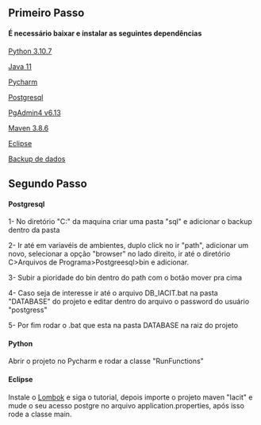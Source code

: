 ## Primeiro Passo

#### É necessário baixar e instalar as seguintes dependências

[Python 3.10.7](https://www.python.org/downloads/release/python-3107/)

[Java 11](https://www.oracle.com/br/java/technologies/javase/jdk11-archive-downloads.html)

[Pycharm](https://www.jetbrains.com/pt-br/pycharm/download/#section=windows)

[Postgresql](https://www.postgresql.org/download/)

[PgAdmin4 v6.13](https://www.pgadmin.org/download/pgadmin-4-windows/)

[Maven 3.8.6](https://maven.apache.org/download.cgi)

[Eclipse](https://www.eclipse.org/downloads/)

[Backup de dados](https://drive.google.com/drive/u/1/folders/13slRhWn9fGm5K1iX7diME-HEfcZbHMt0)


## Segundo Passo

#### Postgresql


1- No diretório "C:" da maquina criar uma pasta "sql" e adicionar o backup dentro da pasta

2- Ir até em variavéis de ambientes, duplo click no ir "path", adicionar um novo, selecionar a opção "browser" no lado direito, ir até o diretório C>Arquivos de Programa>Postgreesql>bin e adicionar.

3- Subir a pioridade do bin dentro do path com o botão mover pra cima 

4- Caso seja de interesse ir até o arquivo DB_IACIT.bat na pasta "DATABASE" do projeto e editar dentro do arquivo o password do usuário "postgress"

5- Por fim rodar o .bat que esta na pasta DATABASE na raiz do projeto


#### Python 
Abrir o projeto no Pycharm e rodar a classe  "RunFunctions"

#### Eclipse 

Instale o [Lombok](https://projectlombok.org/setup/eclipse) e siga o tutorial, depois importe o projeto maven "Iacit" e mude o seu acesso postgre no arquivo application.properties, após isso rode a classe main.
